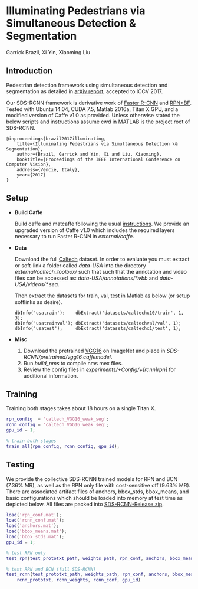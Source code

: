 # Illuminating Pedestrians via Simultaneous Detection & Segmentation

Garrick Brazil, Xi Yin, Xiaoming Liu

## Introduction

Pedestrian detection framework using simultaneous detection and segmentation as detailed in [arXiv report](https://arxiv.org/abs/1706.08564), accepted to ICCV 2017. 

Our SDS-RCNN framework is derivative work of [Faster R-CNN](https://github.com/ShaoqingRen/faster_rcnn) and [RPN+BF](https://github.com/zhangliliang/RPN_BF). Tested with Ubuntu 14.04, CUDA 7.5, Matlab 2016a, Titan X GPU, and a modified version of Caffe v1.0 as provided. Unless otherwise stated the below scripts and instructions assume cwd in MATLAB is the project root of SDS-RCNN. 


    @inproceedings{brazil2017illuminating,
        title={Illuminating Pedestrians via Simultaneous Detection \& Segmentation},
        author={Brazil, Garrick and Yin, Xi and Liu, Xiaoming},
        booktitle={Proceedings of the IEEE International Conference on Computer Vision},
        address={Vencie, Italy},
        year={2017}
    }

## Setup

- **Build Caffe**

    Build caffe and matcaffe following the usual [instructions](http://caffe.berkeleyvision.org/installation.html). We provide an upgraded version of Caffe v1.0 which includes the required layers necessary to run Faster R-CNN in *external/caffe*.

- **Data**

    Download the full [Caltech](http://www.vision.caltech.edu/Image_Datasets/CaltechPedestrians/) dataset. In order to evaluate you must extract or soft-link a folder called *data-USA* into the directory *external/caltech_toolbox/* such that such that the annotation and video files can be accessed as: *data-USA/annotations/\*.vbb* and *data-USA/videos/\*.seq*.

    Then extract the datasets for train, val, test in Matlab as below (or setup softlinks as desire). 

    ```
    dbInfo('usatrain');    dbExtract('datasets/caltechx10/train', 1, 3);
    dbInfo('usatrainval'); dbExtract('datasets/caltechval/val', 1);
    dbInfo('usatest');     dbExtract('datasets/caltechx1/test', 1);
    ```
- **Misc**
    1. Download the pretrained [VGG16](https://www.cse.msu.edu/computervision/vgg16.zip) on ImageNet and place in *SDS-RCNN/pretrained/vgg16.caffemodel*.
    1. Run *build_nms* to compile nms mex files.
    1. Review the config files in *experiments/+Config/+[rcnn|rpn]* for additional information.

## Training

Training both stages takes about 18 hours on a single Titan X.

``` matlab
rpn_config  = 'caltech_VGG16_weak_seg';
rcnn_config	= 'caltech_VGG16_weak_seg';
gpu_id = 1;

% train both stages
train_all(rpn_config, rcnn_config, gpu_id);
```

## Testing

We provide the collective SDS-RCNN trained models for RPN and BCN (7.36% MR), as well as the RPN only file with cost-sensitive off (9.63% MR). There are associated artifact files of anchors, bbox_stds, bbox_means, and basic configurations which should be loaded into memory at test time as depicted below. All files are packed into [SDS-RCNN-Release.zip](https://www.cse.msu.edu/computervision/SDS-RCNN-Release.zip).

``` matlab
load('rpn_conf.mat');
load('rcnn_conf.mat');
load('anchors.mat');
load('bbox_means.mat');
load('bbox_stds.mat');
gpu_id = 1;

% test RPN only
test_rpn(test_prototxt_path, weights_path, rpn_conf, anchors, bbox_means, bbox_stds, gpu_id)

% test RPN and BCN (full SDS-RCNN)
test_rcnn(test_prototxt_path, weights_path, rpn_conf, anchors, bbox_means, bbox_stds, ...
    rcnn_prototxt, rcnn_weights, rcnn_conf, gpu_id)

```
